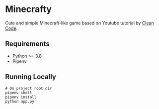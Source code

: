 # Minecrafty

Cute and simple Minecraft-like game based on Youtube tutorial by [Clean Code](https://www.youtube.com/watch?v=DHSRaVeQxIk).


## Requirements

- Python >= 3.8
- Pipenv

## Running Locally

~~~~
# On project root dir
pipenv shell
pipenv install
python app.py
~~~~

